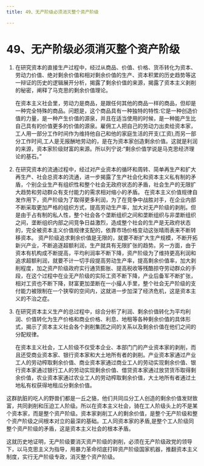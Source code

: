```yaml
---
title: 49、无产阶级必须消灭整个资产阶级

---
```

# 49、无产阶级必须消灭整个资产阶级

1. 在研究资本的直接生产过程中，经过从商品、价值、价格、货币转化为资本、劳动力价值、绝对剩余价值和相对剩余价值的生产、资本积累的历史趋势等这一辩证的历史的逻辑展开分析，揭露了剩余价值的来源，揭露了资本主义剥削的秘密，阐释了马克思的剩余价值理论。

   在资本主义社会里，劳动力是商品，是跟任何其他的商品一样的商品，但却是一种完全特殊的商品。问题是，这个商品具有一种独特的特性:它是一种创造价值的力量，是一种产生价值的源泉，并且在适当使用的时候，是一种能产生比自己具有的价值更多的价值的源泉。雇佣工人把自己的劳动力出卖给资本家，工人用一部分工作时间作为维持他自己和他的家庭生活的开支(工资),而另一部分工作时间,工人是无报酬地劳动的，是在为资本家创造剩余价值。这就是利润的来源，资本家阶级财富的来源。所以列宁说:“剩余价值学说是马克思经济理论的基石。”
2. 在研究资本的流通过程中，经过对产业资本的循环和周转、简单再生产和扩大再生产、社会总资本的流通，进一步揭露了生产社会化和资本主义私有制的矛盾，个别企业生产有组织性和整个社会无政府状态的矛盾，社会生产的无限扩大趋势和劳动群众有支付能力的需求相对缩小的矛盾。 在资本主义价值规律自发作用下，资产阶级为了取得更多利润，为了在竞争中战胜对手，在企业内部不断采取更加严格的组织方式，提高劳动生产率，加大对无产阶级的剥削。但是由于占有制的私人性，整个社会各个垄断组织之间和垄断组织与非垄断组织之间，垄断组织内部之间竞争日益激烈，造成整个社会的生产是无政府状态的，完全被资本主义价值规律支配的，依靠市场价格变动这张晴雨表来不断转移资本。 
   资产阶级追求剩余价值是无限的，就要不断扩大生产规模，不断开拓新兴产业，不断追逐超额利润，生产就具有无限扩张的趋势。另一方面，由于资本有机构成不断提高，平均利润率不断下降，资产阶级为了维持更高利润和追求超额利润，就要不计一切手段提高劳动生产率，提高剩余价值率，加大剥削程度，加之资产阶级政府实行通货膨胀、提高税收等残酷掠夺劳动群众的手段，在这个过程中在业无产阶级的实际工资不断下降，产业后备军不断扩张，相对工资也不断下降，财富更加垄断在一小撮人手里，整个社会无产阶级的支付能力被限制在一个狭窄的空间内，这就进一步加深了经济危机，这是资本主义的不治之症。

3. 在研究资本主义生产的总过程中，综合分析了利润、剩余价值转化为平均利润、价值转化为生产价格和商业价格、利息、地租等各种剩余价值的具体形式，揭示了资本主义社会各个剥削集团之间的关系以及剩余价值在他们之间的分配规律。

   在资本主义社会，工人阶级不仅受本企业、本部门门的产业资本家的剥削，而且还受商业资本家、银行资本家和大土地所有者的剥削。产业资本家通过产业工人的劳动榨取剩余价值、商业资本家通过商业工人的劳动实现剩余价值、银行资本家通过银行工人的劳动实现剩余价值、借贷资本家通过放贷货币取得剩余价值，农业资本家通过农业工人的劳动榨取剩余价值，大土地所有者通过土地私有权获得地租瓜分剩余价值。

这群肮脏的吃人的野兽们都是一丘之貉，他们共同瓜分工人创造的剩余价值发财致富，共同剥削和压迫工人阶级。所以在资本主义社会，骑在工人阶级头上的不是某个资本家，而是整个资产阶级。资本家剥削工人的剩余价值，是整个无产阶级和整个资产阶级之间根本对立的最深的基础。工人同资本家的矛盾,是整个工人阶级同整个资产阶级的矛盾，这是资本主义社会的根本矛盾。

这就历史地证明，无产阶级要消灭资产阶级的剥削，必须在无产阶级政党的领导下，以马克思主义为指导，用暴力革命彻底打碎资产阶级国家机器，推翻资本主义制度，实行无产阶级专政，消灭整个资产阶级。
